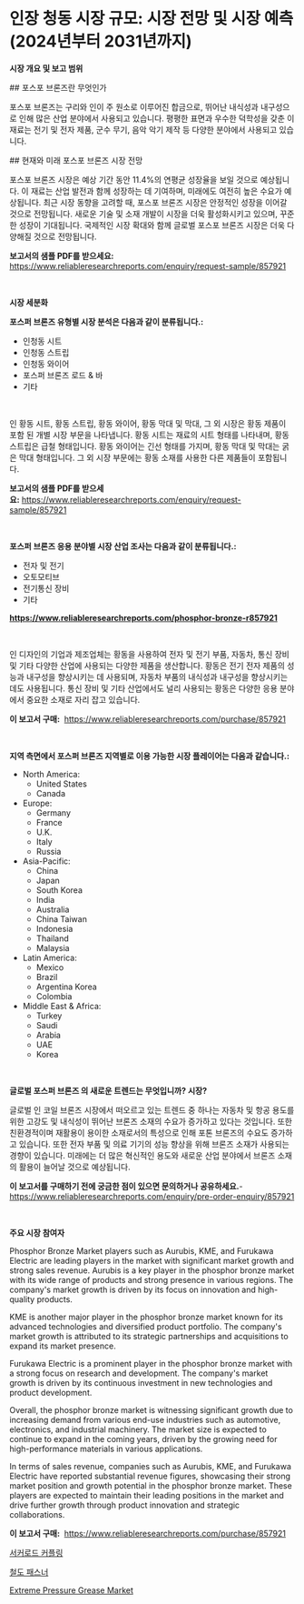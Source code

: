 <p><h1>인장 청동 시장 규모: 시장 전망 및 시장 예측 (2024년부터 2031년까지)</h1></p><p><strong>시장 개요 및 보고 범위</strong></p>
<p><p>## 포스포 브론즈란 무엇인가</p><p>포스포 브론즈는 구리와 인이 주 원소로 이루어진 합금으로, 뛰어난 내식성과 내구성으로 인해 많은 산업 분야에서 사용되고 있습니다. 평평한 표면과 우수한 덕학성을 갖춘 이 재료는 전기 및 전자 제품, 군수 무기, 음악 악기 제작 등 다양한 분야에서 사용되고 있습니다.</p><p>## 현재와 미래 포스포 브론즈 시장 전망</p><p>포스포 브론즈 시장은 예상 기간 동안 11.4%의 연평균 성장율을 보일 것으로 예상됩니다. 이 재료는 산업 발전과 함께 성장하는 데 기여하며, 미래에도 여전히 높은 수요가 예상됩니다. 최근 시장 동향을 고려할 때, 포스포 브론즈 시장은 안정적인 성장을 이어갈 것으로 전망됩니다. 새로운 기술 및 소재 개발이 시장을 더욱 활성화시키고 있으며, 꾸준한 성장이 기대됩니다. 국제적인 시장 확대와 함께 글로벌 포스포 브론즈 시장은 더욱 다양해질 것으로 전망됩니다.</p></p>
<p><strong>보고서의 샘플 PDF를 받으세요:</strong> <a href="https://www.reliableresearchreports.com/enquiry/request-sample/857921">https://www.reliableresearchreports.com/enquiry/request-sample/857921</a></p>
<p>&nbsp;</p>
<p><strong>시장 세분화</strong></p>
<p><strong>포스퍼 브론즈 유형별 시장 분석은 다음과 같이 분류됩니다.:</strong></p>
<p><ul><li>인청동 시트</li><li>인청동 스트립</li><li>인청동 와이어</li><li>포스퍼 브론즈 로드 & 바</li><li>기타</li></ul></p>
<p>&nbsp;</p>
<p><p>인 황동 시트, 황동 스트립, 황동 와이어, 황동 막대 및 막대, 그 외 시장은 황동 제품이 포함 된 개별 시장 부문을 나타냅니다. 황동 시트는 재료의 시트 형태를 나타내며, 황동 스트립은 급철 형태입니다. 황동 와이어는 긴선 형태를 가지며, 황동 막대 및 막대는 굵은 막대 형태입니다. 그 외 시장 부문에는 황동 소재를 사용한 다른 제품들이 포함됩니다.</p></p>
<p><strong>보고서의 샘플 PDF를 받으세요:</strong>&nbsp;<a href="https://www.reliableresearchreports.com/enquiry/request-sample/857921">https://www.reliableresearchreports.com/enquiry/request-sample/857921</a></p>
<p>&nbsp;</p>
<p><strong> 포스퍼 브론즈 응용 분야별 시장 산업 조사는 다음과 같이 분류됩니다.:</strong></p>
<p><ul><li>전자 및 전기</li><li>오토모티브</li><li>전기통신 장비</li><li>기타</li></ul></p>
<p><strong><a href="https://www.reliableresearchreports.com/phosphor-bronze-r857921">https://www.reliableresearchreports.com/phosphor-bronze-r857921</a></strong></p>
<p>&nbsp;</p>
<p><p>인 디자인의 기업과 제조업체는 황동을 사용하여 전자 및 전기 부품, 자동차, 통신 장비 및 기타 다양한 산업에 사용되는 다양한 제품을 생산합니다. 황동은 전기 전자 제품의 성능과 내구성을 향상시키는 데 사용되며, 자동차 부품의 내식성과 내구성을 향상시키는 데도 사용됩니다. 통신 장비 및 기타 산업에서도 널리 사용되는 황동은 다양한 응용 분야에서 중요한 소재로 자리 잡고 있습니다.</p></p>
<p><strong>이 보고서 구매:</strong>&nbsp; <a href="https://www.reliableresearchreports.com/purchase/857921">https://www.reliableresearchreports.com/purchase/857921</a></p>
<p>&nbsp;</p>
<p><strong>지역 측면에서 포스퍼 브론즈 지역별로 이용 가능한 시장 플레이어는 다음과 같습니다.:</strong></p>
<p><ul>
    <li>
        North America:
        <ul>
            <li>United States</li>
            <li>Canada</li>
        </ul>
    </li>
    <li>
        Europe:
        <ul>
            <li>Germany</li>
            <li>France</li>
            <li>U.K.</li>
            <li>Italy</li>
            <li>Russia</li>
        </ul>
    </li>
    <li>
        Asia-Pacific:
        <ul>
            <li>China</li>
            <li>Japan</li>
            <li>South Korea</li>
            <li>India</li>
            <li>Australia</li>
            <li>China Taiwan</li>
            <li>Indonesia</li>
            <li>Thailand</li>
            <li>Malaysia</li>
        </ul>
    </li>
    <li>
        Latin America:
        <ul>
            <li>Mexico</li>
            <li>Brazil</li>
            <li>Argentina Korea</li>
            <li>Colombia</li>
        </ul>
    </li>
    <li>
        Middle East & Africa:
        <ul>
            <li>Turkey</li>
            <li>Saudi</li>
            <li>Arabia</li>
            <li>UAE</li>
            <li>Korea</li>
        </ul>
    </li>
    </ul></p>
<p>&nbsp;</p>
<p><strong>글로벌 포스퍼 브론즈 의 새로운 트렌드는 무엇입니까? 시장?</strong></p>
<p><p>글로벌 인 코일 브론즈 시장에서 떠오르고 있는 트렌드 중 하나는 자동차 및 항공 용도를 위한 고강도 및 내식성이 뛰어난 브론즈 소재의 수요가 증가하고 있다는 것입니다. 또한 친환경적이며 재활용이 용이한 소재로서의 특성으로 인해 포톤 브론즈의 수요도 증가하고 있습니다. 또한 전자 부품 및 의료 기기의 성능 향상을 위해 브론즈 소재가 사용되는 경향이 있습니다. 미래에는 더 많은 혁신적인 용도와 새로운 산업 분야에서 브론즈 소재의 활용이 늘어날 것으로 예상됩니다.</p></p>
<p><strong>이 보고서를 구매하기 전에 궁금한 점이 있으면 문의하거나 공유하세요.</strong>- <a href="https://www.reliableresearchreports.com/enquiry/pre-order-enquiry/857921">https://www.reliableresearchreports.com/enquiry/pre-order-enquiry/857921</a></p>
<p>&nbsp;</p>
<p><strong>주요 시장 참여자</strong></p>
<p><p>Phosphor Bronze Market players such as Aurubis, KME, and Furukawa Electric are leading players in the market with significant market growth and strong sales revenue. Aurubis is a key player in the phosphor bronze market with its wide range of products and strong presence in various regions. The company's market growth is driven by its focus on innovation and high-quality products.</p><p>KME is another major player in the phosphor bronze market known for its advanced technologies and diversified product portfolio. The company's market growth is attributed to its strategic partnerships and acquisitions to expand its market presence.</p><p>Furukawa Electric is a prominent player in the phosphor bronze market with a strong focus on research and development. The company's market growth is driven by its continuous investment in new technologies and product development.</p><p>Overall, the phosphor bronze market is witnessing significant growth due to increasing demand from various end-use industries such as automotive, electronics, and industrial machinery. The market size is expected to continue to expand in the coming years, driven by the growing need for high-performance materials in various applications.</p><p>In terms of sales revenue, companies such as Aurubis, KME, and Furukawa Electric have reported substantial revenue figures, showcasing their strong market position and growth potential in the phosphor bronze market. These players are expected to maintain their leading positions in the market and drive further growth through product innovation and strategic collaborations.</p></p>
<p><strong>이 보고서 구매:</strong>&nbsp;&nbsp;<a href="https://www.reliableresearchreports.com/purchase/857921">https://www.reliableresearchreports.com/purchase/857921</a></p>
<p><p><a href="https://github.com/CliftonFisher9067/Market-Research-Report-List-1/blob/main/483705219379.md">서커로드 커플링</a></p><p><a href="https://github.com/fernandotryO5lson96765/Market-Research-Report-List-1/blob/main/766058019380.md">철도 패스너</a></p><p><a href="https://butternut-bug-553.notion.site/Extreme-Pressure-Grease-Market-Size-Global-Industry-Overview-Market-Segmentation-and-Forecast-202-6451623e6b304a9cbaab15e695bfe907">Extreme Pressure Grease Market</a></p></p>
